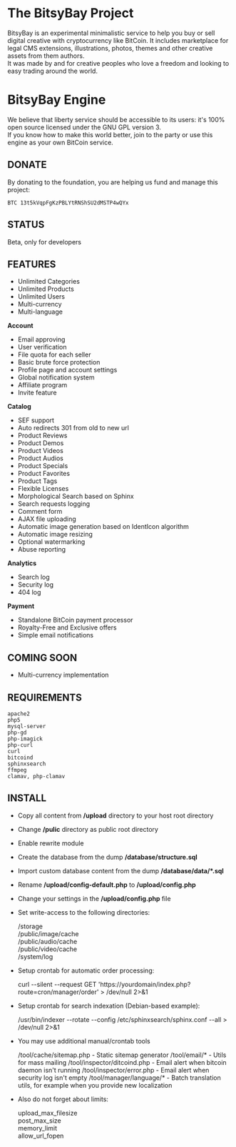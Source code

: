 The BitsyBay Project
====================

BitsyBay is an experimental minimalistic service to help you buy or sell digital creative with cryptocurrency like BitCoin. It includes marketplace for legal CMS extensions, illustrations, photos, themes and other creative assets from them authors.  
It was made by and for creative peoples who love a freedom and looking to easy trading around the world.  

BitsyBay Engine
===============

We believe that liberty service should be accessible to its users: it's 100% open source licensed under the GNU GPL version 3.  
If you know how to make this world better, join to the party or use this engine as your own BitCoin service.  

DONATE
------

By donating to the foundation, you are helping us fund and manage this project: 

    BTC 13t5kVqpFgKzPBLYtRNShSU2dMSTP4wQYx

STATUS
------

Beta, only for developers


FEATURES
--------

* Unlimited Categories
* Unlimited Products
* Unlimited Users
* Multi-currency
* Multi-language

**Account**

* Email approving
* User verification
* File quota for each seller
* Basic brute force protection
* Profile page and account settings
* Global notification system
* Affiliate program
* Invite feature

**Catalog**

* SEF support
* Auto redirects 301 from old to new url
* Product Reviews
* Product Demos
* Product Videos
* Product Audios
* Product Specials
* Product Favorites
* Product Tags
* Flexible Licenses
* Morphological Search based on Sphinx
* Search requests logging
* Comment form
* AJAX file uploading
* Automatic image generation based on IdentIcon algorithm
* Automatic image resizing
* Optional watermarking
* Abuse reporting

**Analytics**

* Search log
* Security log
* 404 log

**Payment**

* Standalone BitCoin payment processor
* Royalty-Free and Exclusive offers
* Simple email notifications

COMING SOON
-----------

* Multi-currency implementation

REQUIREMENTS
------------


    apache2 
    php5 
    mysql-server  
    php-gd 
    php-imagick 
    php-curl
    curl
    bitcoind
    sphinxsearch
    ffmpeg
    clamav, php-clamav

INSTALL
-------

* Copy all content from **/upload** directory to your host root directory
* Change **/pulic** directory as public root directory
* Enable rewrite module
* Create the database from the dump **/database/structure.sql**
* Import custom database content from the dump **/database/data/*.sql**
* Rename **/upload/config-default.php** to **/upload/config.php**
* Change your settings in the **/upload/config.php** file
* Set write-access to the following directories:


    /storage  
    /public/image/cache  
    /public/audio/cache  
    /public/video/cache  
    /system/log  

* Setup crontab for automatic order processing:


    curl --silent --request GET 'https://yourdomain/index.php?route=cron/manager/order' > /dev/null 2>&1
    
* Setup crontab for search indexation (Debian-based example):


    /usr/bin/indexer --rotate --config /etc/sphinxsearch/sphinx.conf --all > /dev/null 2>&1
   
   
* You may use additional manual/crontab tools


    /tool/cache/sitemap.php      - Static sitemap generator
    /tool/email/*                - Utils for mass mailing
    /tool/inspector/ditcoind.php - Email alert when bitcoin daemon isn't running
    /tool/inspector/error.php    - Email alert when security log isn't empty
    /tool/manager/language/*     - Batch translation utils, for example when you provide new localization

* Also do not forget about limits:


    upload_max_filesize  
    post_max_size  
    memory_limit  
    allow_url_fopen  
